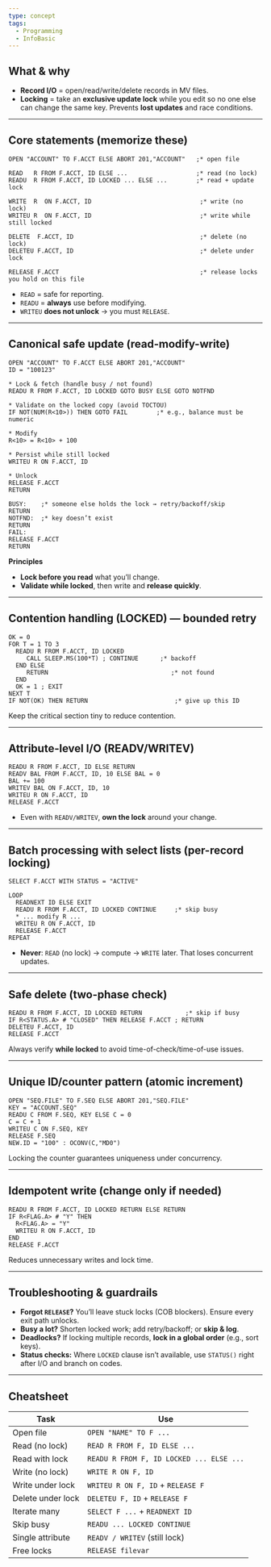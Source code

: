 ```yaml
---
type: concept
tags:
  - Programming
  - InfoBasic
---
```

## What & why

- **Record I/O** = open/read/write/delete records in MV files.
- **Locking** = take an **exclusive update lock** while you edit so no one else can change the same key. Prevents **lost updates** and race conditions.

---
## Core statements (memorize these)

```basic
OPEN "ACCOUNT" TO F.ACCT ELSE ABORT 201,"ACCOUNT"   ;* open file

READ   R FROM F.ACCT, ID ELSE ...                   ;* read (no lock)
READU  R FROM F.ACCT, ID LOCKED ... ELSE ...        ;* read + update lock

WRITE  R  ON F.ACCT, ID                              ;* write (no lock)
WRITEU R  ON F.ACCT, ID                              ;* write while still locked

DELETE  F.ACCT, ID                                   ;* delete (no lock)
DELETEU F.ACCT, ID                                   ;* delete under lock

RELEASE F.ACCT                                       ;* release locks you hold on this file
```

- `READ` = safe for reporting.  
- `READU` = **always** use before modifying.  
- `WRITEU` **does not unlock** → you must `RELEASE`.

---
## Canonical safe update (read-modify-write)

```basic
OPEN "ACCOUNT" TO F.ACCT ELSE ABORT 201,"ACCOUNT"
ID = "100123"

* Lock & fetch (handle busy / not found)
READU R FROM F.ACCT, ID LOCKED GOTO BUSY ELSE GOTO NOTFND

* Validate on the locked copy (avoid TOCTOU)
IF NOT(NUM(R<10>)) THEN GOTO FAIL        ;* e.g., balance must be numeric

* Modify
R<10> = R<10> + 100

* Persist while still locked
WRITEU R ON F.ACCT, ID

* Unlock
RELEASE F.ACCT
RETURN

BUSY:    ;* someone else holds the lock → retry/backoff/skip
RETURN
NOTFND:  ;* key doesn’t exist
RETURN
FAIL:
RELEASE F.ACCT
RETURN
```

**Principles**
- **Lock before you read** what you’ll change.
- **Validate while locked**, then write and **release quickly**.

---
## Contention handling (LOCKED) — bounded retry

```basic
OK = 0
FOR T = 1 TO 3
  READU R FROM F.ACCT, ID LOCKED
     CALL SLEEP.MS(100*T) ; CONTINUE      ;* backoff
  END ELSE
     RETURN                                  ;* not found
  END
  OK = 1 ; EXIT
NEXT T
IF NOT(OK) THEN RETURN                        ;* give up this ID
```

Keep the critical section tiny to reduce contention.

---

## Attribute-level I/O (READV/WRITEV)

```basic
READU R FROM F.ACCT, ID ELSE RETURN
READV BAL FROM F.ACCT, ID, 10 ELSE BAL = 0
BAL += 100
WRITEV BAL ON F.ACCT, ID, 10
WRITEU R ON F.ACCT, ID
RELEASE F.ACCT
```

- Even with `READV/WRITEV`, **own the lock** around your change.

---

## Batch processing with select lists (per-record locking)

```basic
SELECT F.ACCT WITH STATUS = "ACTIVE"

LOOP
  READNEXT ID ELSE EXIT
  READU R FROM F.ACCT, ID LOCKED CONTINUE     ;* skip busy
  * ... modify R ...
  WRITEU R ON F.ACCT, ID
  RELEASE F.ACCT
REPEAT
```

- **Never**: `READ` (no lock) → compute → `WRITE` later. That loses concurrent updates.

---

## Safe delete (two-phase check)

```basic
READU R FROM F.ACCT, ID LOCKED RETURN            ;* skip if busy
IF R<STATUS.A> # "CLOSED" THEN RELEASE F.ACCT ; RETURN
DELETEU F.ACCT, ID
RELEASE F.ACCT
```

Always verify **while locked** to avoid time-of-check/time-of-use issues.

---

## Unique ID/counter pattern (atomic increment)

```basic
OPEN "SEQ.FILE" TO F.SEQ ELSE ABORT 201,"SEQ.FILE"
KEY = "ACCOUNT.SEQ"
READU C FROM F.SEQ, KEY ELSE C = 0
C = C + 1
WRITEU C ON F.SEQ, KEY
RELEASE F.SEQ
NEW.ID = "100" : OCONV(C,"MD0")
```

Locking the counter guarantees uniqueness under concurrency.

---

## Idempotent write (change only if needed)

```basic
READU R FROM F.ACCT, ID LOCKED RETURN ELSE RETURN
IF R<FLAG.A> # "Y" THEN
  R<FLAG.A> = "Y"
  WRITEU R ON F.ACCT, ID
END
RELEASE F.ACCT
```

Reduces unnecessary writes and lock time.

---
## Troubleshooting & guardrails

- **Forgot `RELEASE`?** You’ll leave stuck locks (COB blockers). Ensure every exit path unlocks.
- **Busy a lot?** Shorten locked work; add retry/backoff; or **skip & log**.
- **Deadlocks?** If locking multiple records, **lock in a global order** (e.g., sort keys).
- **Status checks:** Where `LOCKED` clause isn’t available, use `STATUS()` right after I/O and branch on codes.

---
## Cheatsheet
|Task|Use|
|---|---|
|Open file|`OPEN "NAME" TO F ...`|
|Read (no lock)|`READ R FROM F, ID ELSE ...`|
|Read with lock|`READU R FROM F, ID LOCKED ... ELSE ...`|
|Write (no lock)|`WRITE R ON F, ID`|
|Write under lock|`WRITEU R ON F, ID` + `RELEASE F`|
|Delete under lock|`DELETEU F, ID` + `RELEASE F`|
|Iterate many|`SELECT F ...` + `READNEXT ID`|
|Skip busy|`READU ... LOCKED CONTINUE`|
|Single attribute|`READV / WRITEV` (still lock)|
|Free locks|`RELEASE filevar`|